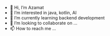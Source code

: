 - 👋 Hi, I’m Azamat
- 👀 I’m interested in java, kotlin, AI 
- 🌱 I’m currently learning backend development
- 💞️ I’m looking to collaborate on ...
- 📫 How to reach me ...

<!---
mrazamat/mrazamat is a ✨ special ✨ repository because its `README.md` (this file) appears on your GitHub profile.
You can click the Preview link to take a look at your changes.
--->
